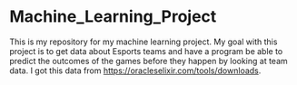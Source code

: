 # Machine_Learning_Project
This is my repository for my machine learning project. My goal with this project is to get data about Esports teams and have a program be able to predict the outcomes of the games before they happen by looking at team data. I got this data from https://oracleselixir.com/tools/downloads.